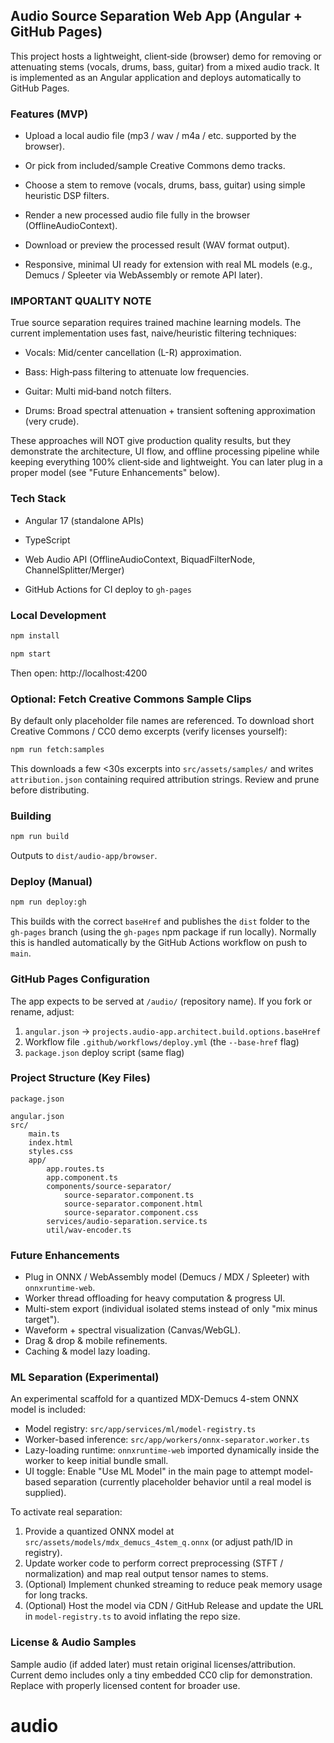 ## Audio Source Separation Web App (Angular + GitHub Pages)

This project hosts a lightweight, client‑side (browser) demo for removing or attenuating stems (vocals, drums, bass, guitar) from a mixed audio track. It is implemented as an Angular application and deploys automatically to GitHub Pages.

### Features (MVP)

- Upload a local audio file (mp3 / wav / m4a / etc. supported by the browser).

- Or pick from included/sample Creative Commons demo tracks.
- Choose a stem to remove (vocals, drums, bass, guitar) using simple heuristic DSP filters.

- Render a new processed audio file fully in the browser (OfflineAudioContext).
- Download or preview the processed result (WAV format output).
- Responsive, minimal UI ready for extension with real ML models (e.g., Demucs / Spleeter via WebAssembly or remote API later).

### IMPORTANT QUALITY NOTE

True source separation requires trained machine learning models. The current implementation uses fast, naive/heuristic filtering techniques:

- Vocals: Mid/center cancellation (L-R) approximation.
- Bass: High‑pass filtering to attenuate low frequencies.
- Guitar: Multi mid‑band notch filters.

- Drums: Broad spectral attenuation + transient softening approximation (very crude).

These approaches will NOT give production quality results, but they demonstrate the architecture, UI flow, and offline processing pipeline while keeping everything 100% client‑side and lightweight. You can later plug in a proper model (see "Future Enhancements" below).

### Tech Stack

- Angular 17 (standalone APIs)
- TypeScript

- Web Audio API (OfflineAudioContext, BiquadFilterNode, ChannelSplitter/Merger)
- GitHub Actions for CI deploy to `gh-pages`

### Local Development

```bash
npm install

npm start
```

Then open: http://localhost:4200

### Optional: Fetch Creative Commons Sample Clips

By default only placeholder file names are referenced. To download short Creative Commons / CC0 demo excerpts (verify licenses yourself):

```bash
npm run fetch:samples
```

This downloads a few <30s excerpts into `src/assets/samples/` and writes `attribution.json` containing required attribution strings. Review and prune before distributing.

### Building

```bash
npm run build
```

Outputs to `dist/audio-app/browser`.

### Deploy (Manual)

```bash
npm run deploy:gh
```

This builds with the correct `baseHref` and publishes the `dist` folder to the `gh-pages` branch (using the `gh-pages` npm package if run locally). Normally this is handled automatically by the GitHub Actions workflow on push to `main`.

### GitHub Pages Configuration

The app expects to be served at `/audio/` (repository name). If you fork or rename, adjust:

1. `angular.json` -> `projects.audio-app.architect.build.options.baseHref`
2. Workflow file `.github/workflows/deploy.yml` (the `--base-href` flag)
3. `package.json` deploy script (same flag)

### Project Structure (Key Files)

```
package.json

angular.json
src/
	main.ts
	index.html
	styles.css
	app/
		app.routes.ts
		app.component.ts
		components/source-separator/
			source-separator.component.ts
			source-separator.component.html
			source-separator.component.css
		services/audio-separation.service.ts
		util/wav-encoder.ts
```

### Future Enhancements

- Plug in ONNX / WebAssembly model (Demucs / MDX / Spleeter) with `onnxruntime-web`.
- Worker thread offloading for heavy computation & progress UI.
- Multi-stem export (individual isolated stems instead of only "mix minus target").
- Waveform + spectral visualization (Canvas/WebGL).
- Drag & drop & mobile refinements.
- Caching & model lazy loading.

### ML Separation (Experimental)

An experimental scaffold for a quantized MDX-Demucs 4-stem ONNX model is included:

- Model registry: `src/app/services/ml/model-registry.ts`
- Worker-based inference: `src/app/workers/onnx-separator.worker.ts`
- Lazy-loading runtime: `onnxruntime-web` imported dynamically inside the worker to keep initial bundle small.
- UI toggle: Enable "Use ML Model" in the main page to attempt model-based separation (currently placeholder behavior until a real model is supplied).

To activate real separation:
1. Provide a quantized ONNX model at `src/assets/models/mdx_demucs_4stem_q.onnx` (or adjust path/ID in registry).
2. Update worker code to perform correct preprocessing (STFT / normalization) and map real output tensor names to stems.
3. (Optional) Implement chunked streaming to reduce peak memory usage for long tracks.
 4. (Optional) Host the model via CDN / GitHub Release and update the URL in `model-registry.ts` to avoid inflating the repo size.


### License & Audio Samples

Sample audio (if added later) must retain original licenses/attribution. Current demo includes only a tiny embedded CC0 clip for demonstration. Replace with properly licensed content for broader use.


# audio